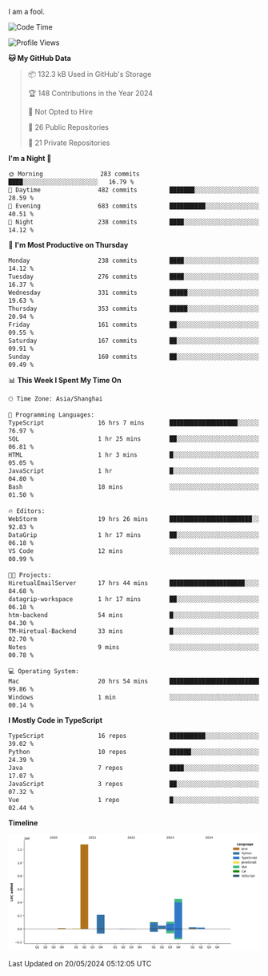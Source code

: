 I am a fool.

<!--START_SECTION:waka-->
![Code Time](http://img.shields.io/badge/Code%20Time-1%2C441%20hrs%2035%20mins-blue)

![Profile Views](http://img.shields.io/badge/Profile%20Views-0-blue)

**🐱 My GitHub Data** 

> 📦 132.3 kB Used in GitHub's Storage 
 > 
> 🏆 148 Contributions in the Year 2024
 > 
> 🚫 Not Opted to Hire
 > 
> 📜 26 Public Repositories 
 > 
> 🔑 21 Private Repositories 
 > 
**I'm a Night 🦉** 

```text
🌞 Morning                283 commits         ████░░░░░░░░░░░░░░░░░░░░░   16.79 % 
🌆 Daytime                482 commits         ███████░░░░░░░░░░░░░░░░░░   28.59 % 
🌃 Evening                683 commits         ██████████░░░░░░░░░░░░░░░   40.51 % 
🌙 Night                  238 commits         ████░░░░░░░░░░░░░░░░░░░░░   14.12 % 
```
📅 **I'm Most Productive on Thursday** 

```text
Monday                   238 commits         ████░░░░░░░░░░░░░░░░░░░░░   14.12 % 
Tuesday                  276 commits         ████░░░░░░░░░░░░░░░░░░░░░   16.37 % 
Wednesday                331 commits         █████░░░░░░░░░░░░░░░░░░░░   19.63 % 
Thursday                 353 commits         █████░░░░░░░░░░░░░░░░░░░░   20.94 % 
Friday                   161 commits         ██░░░░░░░░░░░░░░░░░░░░░░░   09.55 % 
Saturday                 167 commits         ██░░░░░░░░░░░░░░░░░░░░░░░   09.91 % 
Sunday                   160 commits         ██░░░░░░░░░░░░░░░░░░░░░░░   09.49 % 
```


📊 **This Week I Spent My Time On** 

```text
🕑︎ Time Zone: Asia/Shanghai

💬 Programming Languages: 
TypeScript               16 hrs 7 mins       ███████████████████░░░░░░   76.97 % 
SQL                      1 hr 25 mins        ██░░░░░░░░░░░░░░░░░░░░░░░   06.81 % 
HTML                     1 hr 3 mins         █░░░░░░░░░░░░░░░░░░░░░░░░   05.05 % 
JavaScript               1 hr                █░░░░░░░░░░░░░░░░░░░░░░░░   04.80 % 
Bash                     18 mins             ░░░░░░░░░░░░░░░░░░░░░░░░░   01.50 % 

🔥 Editors: 
WebStorm                 19 hrs 26 mins      ███████████████████████░░   92.83 % 
DataGrip                 1 hr 17 mins        ██░░░░░░░░░░░░░░░░░░░░░░░   06.18 % 
VS Code                  12 mins             ░░░░░░░░░░░░░░░░░░░░░░░░░   00.99 % 

🐱‍💻 Projects: 
HiretualEmailServer      17 hrs 44 mins      █████████████████████░░░░   84.68 % 
datagrip-workspace       1 hr 17 mins        ██░░░░░░░░░░░░░░░░░░░░░░░   06.18 % 
htm-backend              54 mins             █░░░░░░░░░░░░░░░░░░░░░░░░   04.30 % 
TM-Hiretual-Backend      33 mins             █░░░░░░░░░░░░░░░░░░░░░░░░   02.70 % 
Notes                    9 mins              ░░░░░░░░░░░░░░░░░░░░░░░░░   00.78 % 

💻 Operating System: 
Mac                      20 hrs 54 mins      █████████████████████████   99.86 % 
Windows                  1 min               ░░░░░░░░░░░░░░░░░░░░░░░░░   00.14 % 
```

**I Mostly Code in TypeScript** 

```text
TypeScript               16 repos            ██████████░░░░░░░░░░░░░░░   39.02 % 
Python                   10 repos            ██████░░░░░░░░░░░░░░░░░░░   24.39 % 
Java                     7 repos             ████░░░░░░░░░░░░░░░░░░░░░   17.07 % 
JavaScript               3 repos             ██░░░░░░░░░░░░░░░░░░░░░░░   07.32 % 
Vue                      1 repo              █░░░░░░░░░░░░░░░░░░░░░░░░   02.44 % 
```



**Timeline**

![Lines of Code chart](https://raw.githubusercontent.com/VeejaLiu/VeejaLiu/master/assets/bar_graph.png)


 Last Updated on 20/05/2024 05:12:05 UTC
<!--END_SECTION:waka-->
